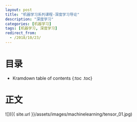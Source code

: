 ```yaml
---
layout: post
title: "机器学习系列课程-深度学习导论"
description: "深度学习"
categories: [机器学习]
tags: [机器学习, 深度学习]
redirect_from:
  - /2018/10/23/
---
```


# 目录

* Kramdown table of contents
{:toc .toc}

# 正文

![]({{ site.url }}/assets/images/machinelearning/tensor_01.jpg)

